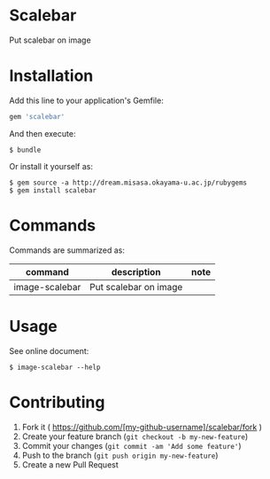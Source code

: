 # Scalebar

Put scalebar on image

# Installation

Add this line to your application's Gemfile:

```ruby
gem 'scalebar'
```

And then execute:

    $ bundle

Or install it yourself as:

    $ gem source -a http://dream.misasa.okayama-u.ac.jp/rubygems
    $ gem install scalebar

# Commands

Commands are summarized as:

| command         | description           | note  |
| --------------- | --------------------- | ----- |
| image-scalebar  | Put scalebar on image |       |

# Usage

See online document:

    $ image-scalebar --help

# Contributing

1. Fork it ( https://github.com/[my-github-username]/scalebar/fork )
2. Create your feature branch (`git checkout -b my-new-feature`)
3. Commit your changes (`git commit -am 'Add some feature'`)
4. Push to the branch (`git push origin my-new-feature`)
5. Create a new Pull Request